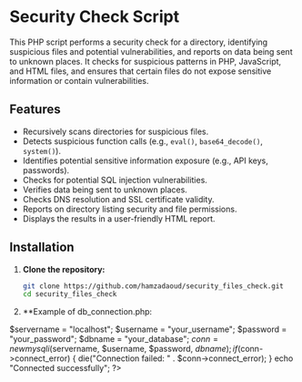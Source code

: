 # Security Check Script

This PHP script performs a security check for a directory, identifying suspicious files and potential vulnerabilities, and reports on data being sent to unknown places. It checks for suspicious patterns in PHP, JavaScript, and HTML files, and ensures that certain files do not expose sensitive information or contain vulnerabilities.

## Features

- Recursively scans directories for suspicious files.
- Detects suspicious function calls (e.g., `eval()`, `base64_decode()`, `system()`).
- Identifies potential sensitive information exposure (e.g., API keys, passwords).
- Checks for potential SQL injection vulnerabilities.
- Verifies data being sent to unknown places.
- Checks DNS resolution and SSL certificate validity.
- Reports on directory listing security and file permissions.
- Displays the results in a user-friendly HTML report.

## Installation

1. **Clone the repository:**
   ```sh
   git clone https://github.com/hamzadaoud/security_files_check.git
   cd security_files_check

2. **Example of db_connection.php:
   <?php
$servername = "localhost";
$username = "your_username"; 
$password = "your_password"; 
$dbname = "your_database";
$conn = new mysqli($servername, $username, $password, $dbname);
if ($conn->connect_error) {
    die("Connection failed: " . $conn->connect_error);
}
echo "Connected successfully";
?>
